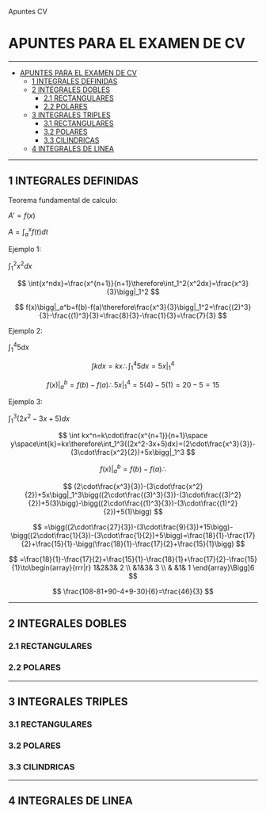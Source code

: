Apuntes CV

# APUNTES PARA EL EXAMEN DE CV

---

- [APUNTES PARA EL EXAMEN DE CV](#apuntes-para-el-examen-de-cv)
  - [1 INTEGRALES DEFINIDAS](#1-integrales-definidas)
  - [2 INTEGRALES DOBLES](#2-integrales-dobles)
    - [2.1 RECTANGULARES](#21-rectangulares)
    - [2.2 POLARES](#22-polares)
  - [3 INTEGRALES TRIPLES](#3-integrales-triples)
    - [3.1 RECTANGULARES](#31-rectangulares)
    - [3.2 POLARES](#32-polares)
    - [3.3 CILINDRICAS](#33-cilindricas)
  - [4 INTEGRALES DE LINEA](#4-integrales-de-linea)

---

## 1 INTEGRALES DEFINIDAS

Teorema fundamental de calculo:

$A'=f(x)$

$A=\int_a^x{f(t)dt}$

Ejemplo 1:

$\int_1^2{x^2dx}$

$$
\int{x^ndx}=\frac{x^{n+1}}{n+1}\therefore\int_1^2{x^2dx}=\frac{x^3}{3}\bigg|_1^2
$$

$$
f(x)\bigg|_a^b=f(b)-f(a)\therefore\frac{x^3}{3}\bigg|_1^2=\frac{(2)^3}{3}-\frac{(1)^3}{3}=\frac{8}{3}-\frac{1}{3}=\frac{7}{3}
$$

Ejemplo 2:

$\int_1^4{5dx}$

$$
\int{kdx}=kx\therefore\int_1^4{5dx}=5x\bigg|_1^4
$$

$$
f(x)\bigg|_a^b=f(b)-f(a)\therefore5x\bigg|_1^4=5(4)-5(1)=20-5=15
$$

Ejemplo 3:

$\int_1^3{(2x^2-3x+5)dx}$

$$
\int kx^n=k\cdot\frac{x^{n+1}}{n+1}\space y\space\int{k}=kx\therefore\int_1^3{(2x^2-3x+5)dx}=(2\cdot\frac{x^3}{3})-(3\cdot\frac{x^2}{2})+5x\bigg|_1^3
$$

$$
f(x)\bigg|_a^b=f(b)-f(a)\therefore
$$

$$
(2\cdot\frac{x^3}{3})-(3\cdot\frac{x^2}{2})+5x\bigg|_1^3\bigg((2\cdot\frac{(3)^3}{3})-(3\cdot\frac{(3)^2}{2})+5(3)\bigg)-\bigg((2\cdot\frac{(1)^3}{3})-(3\cdot\frac{(1)^2}{2})+5(1)\bigg)
$$

$$
=\bigg((2\cdot\frac{27}{3})-(3\cdot\frac{9}{3})+15\bigg)-\bigg((2\cdot\frac{1}{3})-(3\cdot\frac{1}{2})+5\bigg)=\frac{18}{1}-\frac{17}{2}+\frac{15}{1}-\bigg(\frac{18}{1}-\frac{17}{2}+\frac{15}{1}\bigg)
$$

$$
=\frac{18}{1}-\frac{17}{2}+\frac{15}{1}-\frac{18}{1}+\frac{17}{2}-\frac{15}{1}\to\begin{array}{rrr|r}
1&2&3&  2 \\
 &1&3&  3 \\
 & &1&  1
\end{array}\Bigg]6
$$

$$
\frac{108-81+90-4+9-30}{6}=\frac{46}{3}
$$

---

## 2 INTEGRALES DOBLES

### 2.1 RECTANGULARES

### 2.2 POLARES

---

## 3 INTEGRALES TRIPLES

### 3.1 RECTANGULARES

### 3.2 POLARES

### 3.3 CILINDRICAS

---

## 4 INTEGRALES DE LINEA
